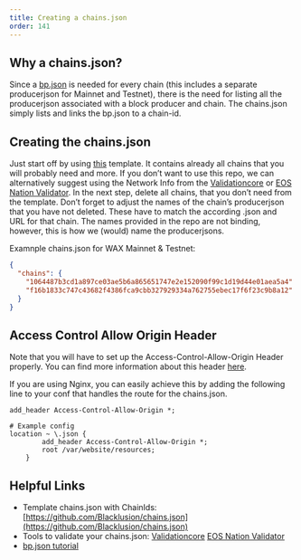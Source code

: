 ```yaml
---
title: Creating a chains.json
order: 141
---
```


## Why a chains.json?

Since a [bp.json](/operate/wax-bp/bp-json) is needed for every chain (this includes a separate producerjson for Mainnet and Testnet), there is the need for listing all the producerjson associated with a block producer and chain. The chains.json simply lists and links the bp.json to a chain-id.

## Creating the chains.json

Just start off by using [this](https://github.com/Blacklusion/chains.json) template. It contains already all chains that you will probably need and more. If you don’t want to use this repo, we can alternatively suggest using the Network Info from the [Validationcore](https://wax.validationcore.io/services/network-info) or [EOS Nation Validator](https://validate.eosnation.io/wax/info/).
In the next step, delete all chains, that you don’t need from the template. Don’t forget to adjust the names of the chain’s producerjson that you have not deleted. These have to match the according .json and URL for that chain. The names provided in the repo are not binding, however, this is how we (would) name the producerjsons.

Examnple chains.json for WAX Mainnet & Testnet:
```json
{
  "chains": {
    "1064487b3cd1a897ce03ae5b6a865651747e2e152090f99c1d19d44e01aea5a4": "/wax.json",
    "f16b1833c747c43682f4386fca9cbb327929334a762755ebec17f6f23c9b8a12": "/wax-testnet.json"
  }
}
```

## Access Control Allow Origin Header

Note that you will have to set up the Access-Control-Allow-Origin Header properly. You can find more information about this header [here](https://developer.mozilla.org/en-US/docs/Web/HTTP/Headers/Access-Control-Allow-Headers).

If you are using Nginx, you can easily achieve this by adding the following line to your conf that handles the route for the chains.json.

```nginx
add_header Access-Control-Allow-Origin *;
```

```nginx
# Example config
location ~ \.json {
        add_header Access-Control-Allow-Origin *;
        root /var/website/resources;
    }
```

## Helpful Links
- Template chains.json with ChainIds: [https://github.com/Blacklusion/chains.json](https://github.com/Blacklusion/chains.json)
- Tools to validate your chains.json: [Validationcore](https://wax.validationcore.io/validations) [EOS Nation Validator](https://validate.eosnation.io/wax/producers/)
- [bp.json tutorial](/operate/wax-bp/bp-json)
